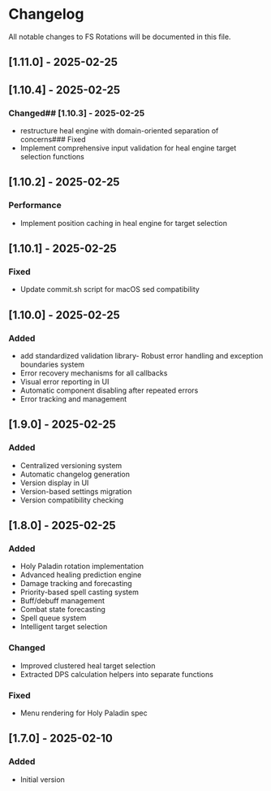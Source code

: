 # Changelog

All notable changes to FS Rotations will be documented in this file.
## [1.11.0] - 2025-02-25
## [1.10.4] - 2025-02-25
### Changed## [1.10.3] - 2025-02-25
- restructure heal engine with domain-oriented separation of concerns### Fixed
- Implement comprehensive input validation for heal engine target selection functions

## [1.10.2] - 2025-02-25
### Performance
- Implement position caching in heal engine for target selection

## [1.10.1] - 2025-02-25
### Fixed
- Update commit.sh script for macOS sed compatibility

## [1.10.0] - 2025-02-25

### Added
- add standardized validation library- Robust error handling and exception boundaries system
- Error recovery mechanisms for all callbacks
- Visual error reporting in UI
- Automatic component disabling after repeated errors
- Error tracking and management

## [1.9.0] - 2025-02-25

### Added
- Centralized versioning system
- Automatic changelog generation
- Version display in UI
- Version-based settings migration
- Version compatibility checking

## [1.8.0] - 2025-02-25

### Added
- Holy Paladin rotation implementation
- Advanced healing prediction engine
- Damage tracking and forecasting
- Priority-based spell casting system
- Buff/debuff management
- Combat state forecasting
- Spell queue system
- Intelligent target selection

### Changed
- Improved clustered heal target selection
- Extracted DPS calculation helpers into separate functions

### Fixed
- Menu rendering for Holy Paladin spec

## [1.7.0] - 2025-02-10

### Added
- Initial version